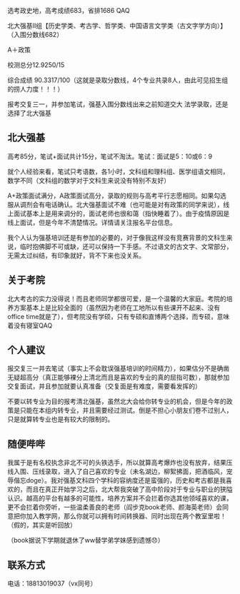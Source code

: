 选考政史地，高考成绩683，省排1686 QAQ

北大强基Ⅱ组【历史学类、考古学、哲学类、中国语言文学类（古文字学方向）】（入围分数线682）

A＋政策

校测总分12.9250/15

综合成绩 90.3317/100（这就是录取分数线，4个专业共录8人，由此可见招生组的捞人力度！！！）

报考交复三一，并参加笔试，强基入围分数线出来之前知道交大
法学录取，还是选择了北大强基

## 北大强基

高考85分，笔试+面试共计15分，笔试不淘汰。笔试：面试是5：10或6：9

就个人经验来看，笔试只考语数，各1小时，文科组和理科组、医学组语文相同，数学不同（文科组的数学对于文科生来说没有特别不友好）

A+政策面试满分，A政策面试高分，录取的规则与高考平行志愿相同。如果勾选服从调剂会有电话确认。北大强基面试不难（也可能是对有政策的同学来说），线上面试基本上是用来调分的，面试老师也很和蔼（指快睡着了）。由于疫情原因是线上面试，但是今年不清楚情况。详情请关注报名平台信息。

我个人认为强基培训还是有参加的必要的，对于像我这样没有竞赛背景的文科生来说，临时抱佛脚不可或缺，还可以保持一下手感。不过语文的古文字、文常部分，无需太过纠结，有印象就好，背不下来也没关系。

## 关于考院

北大考古的实力没得说！而且老师同学都很可爱，是一个温馨的大家庭。考院的培养方案基本上是比较全面的（虽然因为老师在工地所以有些课开不起来、没有office time就是了），但考院没有学硕，只有专硕和直博两个选择，而专硕，意味着没有寝室QAQ

## 个人建议

报交复三一并去笔试（事实上不会耽误强基培训的时间精力），如果估分不是确凿无疑超高分（真正能够裸分上清北而且是喜欢的专业的真的屈指可数），那就参加交复面试，并且参加就要认真准备（交复面是有难度，需要看发挥的）

不要以转专业为目的报考清北强基，虽然北大会给你转专业的机会，但是今年的政策是只能在本组内转专业，并且需要经过测试。倒是不担心小朋友们卷不过别人，只是就算转专业也是有较大的限制的。

## 随便哔哔

我属于是有名校执念非北不可的头铁选手，所以就算高考爆炸也没有放弃，结果压线入围、压线录取，进入了自己喜欢的专业（未名湖边，柳絮拂面，把酒临风，宠辱偕忘doge）。我对强基文科四个学科的容纳度还是蛮强的，历史和考古都是我喜欢的，而且在真正开始学习之后，北大帮我突破了高中阶段对于专业与职业的狭隘认识。越高的平台有越多的可能性，培养方案并不会拦着你选其他领域喜欢的课，更不会拦着你旁听，一些温柔善良的老师（阎步克book老师、颜海英老师）会同意把你加入教学网，那么你就可以拥有时间转换器、同时出现在两个教室里啦！（假的，其实是听回放）

（book据说下学期就退休了ww替学弟学妹感到遗憾😞）

## 联系方式

电话：18813019037（vx同号）